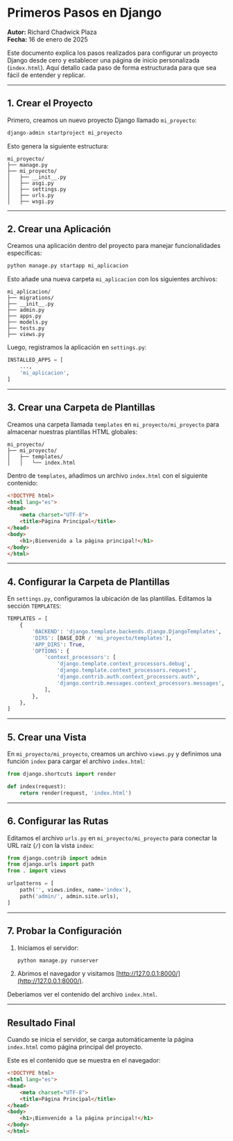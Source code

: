 # Primeros Pasos en Django

**Autor:** Richard Chadwick Plaza  
**Fecha:** 16 de enero de 2025  

Este documento explica los pasos realizados para configurar un proyecto Django desde cero y establecer una página de inicio personalizada (`index.html`). Aquí detallo cada paso de forma estructurada para que sea fácil de entender y replicar.

---

## 1. Crear el Proyecto

Primero, creamos un nuevo proyecto Django llamado `mi_proyecto`:

```bash
django-admin startproject mi_proyecto
```

Esto genera la siguiente estructura:

```
mi_proyecto/
├── manage.py
├── mi_proyecto/
│   ├── __init__.py
│   ├── asgi.py
│   ├── settings.py
│   ├── urls.py
│   ├── wsgi.py
```

---

## 2. Crear una Aplicación

Creamos una aplicación dentro del proyecto para manejar funcionalidades específicas:

```bash
python manage.py startapp mi_aplicacion
```

Esto añade una nueva carpeta `mi_aplicacion` con los siguientes archivos:

```
mi_aplicacion/
├── migrations/
├── __init__.py
├── admin.py
├── apps.py
├── models.py
├── tests.py
├── views.py
```

Luego, registramos la aplicación en `settings.py`:

```python
INSTALLED_APPS = [
    ...,
    'mi_aplicacion',
]
```

---

## 3. Crear una Carpeta de Plantillas

Creamos una carpeta llamada `templates` en `mi_proyecto/mi_proyecto` para almacenar nuestras plantillas HTML globales:

```
mi_proyecto/
├── mi_proyecto/
│   ├── templates/
│   │   └── index.html
```

Dentro de `templates`, añadimos un archivo `index.html` con el siguiente contenido:

```html
<!DOCTYPE html>
<html lang="es">
<head>
    <meta charset="UTF-8">
    <title>Página Principal</title>
</head>
<body>
    <h1>¡Bienvenido a la página principal!</h1>
</body>
</html>
```

---

## 4. Configurar la Carpeta de Plantillas

En `settings.py`, configuramos la ubicación de las plantillas. Editamos la sección `TEMPLATES`:

```python
TEMPLATES = [
    {
        'BACKEND': 'django.template.backends.django.DjangoTemplates',
        'DIRS': [BASE_DIR / 'mi_proyecto/templates'],
        'APP_DIRS': True,
        'OPTIONS': {
            'context_processors': [
                'django.template.context_processors.debug',
                'django.template.context_processors.request',
                'django.contrib.auth.context_processors.auth',
                'django.contrib.messages.context_processors.messages',
            ],
        },
    },
]
```

---

## 5. Crear una Vista

En `mi_proyecto/mi_proyecto`, creamos un archivo `views.py` y definimos una función `index` para cargar el archivo `index.html`:

```python
from django.shortcuts import render

def index(request):
    return render(request, 'index.html')
```

---

## 6. Configurar las Rutas

Editamos el archivo `urls.py` en `mi_proyecto/mi_proyecto` para conectar la URL raíz (`/`) con la vista `index`:

```python
from django.contrib import admin
from django.urls import path
from . import views

urlpatterns = [
    path('', views.index, name='index'),
    path('admin/', admin.site.urls),
]
```

---

## 7. Probar la Configuración

1. Iniciamos el servidor:
   ```bash
   python manage.py runserver
   ```
2. Abrimos el navegador y visitamos [http://127.0.0.1:8000/](http://127.0.0.1:8000/).

Deberíamos ver el contenido del archivo `index.html`.

---

## Resultado Final

Cuando se inicia el servidor, se carga automáticamente la página `index.html` como página principal del proyecto.

Este es el contenido que se muestra en el navegador:

```html
<!DOCTYPE html>
<html lang="es">
<head>
    <meta charset="UTF-8">
    <title>Página Principal</title>
</head>
<body>
    <h1>¡Bienvenido a la página principal!</h1>
</body>
</html>
